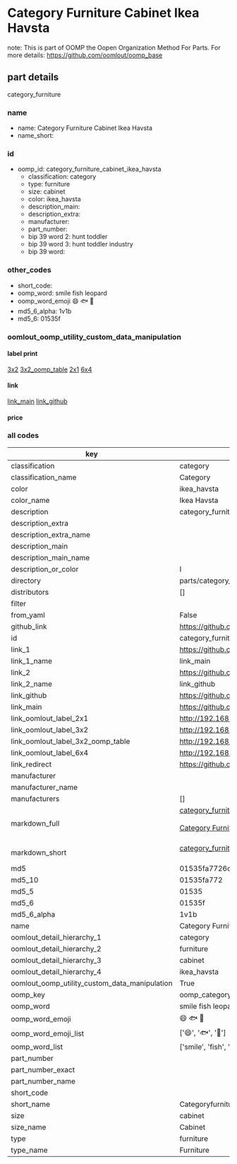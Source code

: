 # Category Furniture Cabinet Ikea Havsta  

note: This is part of OOMP the Oopen Organization Method For Parts. For more details: https://github.com/oomlout/oomp_base

##  part details
  



category_furniture



### name
* name: Category Furniture Cabinet Ikea Havsta
* name_short: 
### id
* oomp_id: category_furniture_cabinet_ikea_havsta
  * classification: category
  * type: furniture
  * size: cabinet
  * color: ikea_havsta
  * description_main: 
  * description_extra: 
  * manufacturer: 
  * part_number: 
  * bip 39 word 2: hunt toddler
  * bip 39 word 3: hunt toddler industry
  * bip 39 word: 

### other_codes
* short_code: 
* oomp_word: smile fish leopard
* oomp_word_emoji :smile: :fish: :leopard:
* md5_6_alpha: 1v1b
* md5_6: 01535f






### oomlout_oomp_utility_custom_data_manipulation
#### label print
[3x2](http://192.168.1.245:1112/?label=oomp%201v1b)
[3x2_oomp_table](http://192.168.1.108:1112/?label=oomp%201v1b)
[2x1](http://192.168.1.242:1112/?label=oomp%201v1b)
[6x4](http://192.168.1.55:1112/?label=oomp%201v1b)    

#### link

[link_main](https://github.com/oomlout/oomlout_oomp_version_1_messy/tree/main/parts/category_furniture_cabinet_ikea_havsta) [link_github](https://github.com/oomlout/oomlout_oomp_version_1_messy/tree/main/parts/category_furniture_cabinet_ikea_havsta)                             

#### price







### all codes 
| key | value |  
| --- | --- |  
| classification | category |  
| classification_name | Category |  
| color | ikea_havsta |  
| color_name | Ikea Havsta |  
| description | category_furniture |  
| description_extra |  |  
| description_extra_name |  |  
| description_main |  |  
| description_main_name |  |  
| description_or_color | I  |  
| directory | parts/category_furniture_cabinet_ikea_havsta |  
| distributors | [] |  
| filter |  |  
| from_yaml | False |  
| github_link | https://github.com/oomlout/oomlout_oomp_part_src/tree/main/parts/category_furniture_cabinet_ikea_havsta |  
| id | category_furniture_cabinet_ikea_havsta |  
| link_1 | https://github.com/oomlout/oomlout_oomp_version_1_messy/tree/main/parts/category_furniture_cabinet_ikea_havsta |  
| link_1_name | link_main |  
| link_2 | https://github.com/oomlout/oomlout_oomp_version_1_messy/tree/main/parts/category_furniture_cabinet_ikea_havsta |  
| link_2_name | link_github |  
| link_github | https://github.com/oomlout/oomlout_oomp_version_1_messy/tree/main/parts/category_furniture_cabinet_ikea_havsta |  
| link_main | https://github.com/oomlout/oomlout_oomp_version_1_messy/tree/main/parts/category_furniture_cabinet_ikea_havsta |  
| link_oomlout_label_2x1 | http://192.168.1.242:1112/?label=oomp%201v1b |  
| link_oomlout_label_3x2 | http://192.168.1.245:1112/?label=oomp%201v1b |  
| link_oomlout_label_3x2_oomp_table | http://192.168.1.108:1112/?label=oomp%201v1b |  
| link_oomlout_label_6x4 | http://192.168.1.55:1112/?label=oomp%201v1b |  
| link_redirect | https://github.com/oomlout/oomlout_oomp_version_1_messy/tree/main/parts/category_furniture_cabinet_ikea_havsta |  
| manufacturer |  |  
| manufacturer_name |  |  
| manufacturers | [] |  
| markdown_full | [category_furniture_cabinet_ikea_havsta](none)<br>[](none)<br>[Category Furniture Cabinet Ikea Havsta](none)<br><br> |  
| markdown_short | [category_furniture_cabinet_ikea_havsta](none)<br><br> |  
| md5 | 01535fa7726d3977993f528ee678db7b |  
| md5_10 | 01535fa772 |  
| md5_5 | 01535 |  
| md5_6 | 01535f |  
| md5_6_alpha | 1v1b |  
| name | Category Furniture Cabinet Ikea Havsta |  
| oomlout_detail_hierarchy_1 | category |  
| oomlout_detail_hierarchy_2 | furniture |  
| oomlout_detail_hierarchy_3 | cabinet |  
| oomlout_detail_hierarchy_4 | ikea_havsta |  
| oomlout_oomp_utility_custom_data_manipulation | True |  
| oomp_key | oomp_category_furniture_cabinet_ikea_havsta |  
| oomp_word | smile fish leopard |  
| oomp_word_emoji | :smile: :fish: :leopard: |  
| oomp_word_emoji_list | [':smile:', ':fish:', ':leopard:'] |  
| oomp_word_list | ['smile', 'fish', 'leopard'] |  
| part_number |  |  
| part_number_exact |  |  
| part_number_name |  |  
| short_code |  |  
| short_name | Categoryfurniture |  
| size | cabinet |  
| size_name | Cabinet |  
| type | furniture |  
| type_name | Furniture |  
